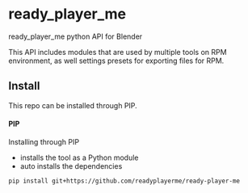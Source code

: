 # ready_player_me
ready_player_me python API for Blender

This API includes modules that are used by multiple tools on RPM environment, as well settings presets for exporting files for RPM.

## Install
This repo can be installed through PIP. 

#### PIP
Installing through PIP
- installs the tool as a Python module
- auto installs the dependencies

```
pip install git+https://github.com/readyplayerme/ready-player-me
```

